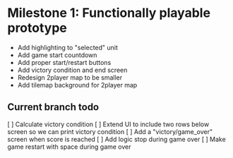 # Milestone 1: Functionally playable prototype
- Add highlighting to "selected" unit
- Add game start countdown
- Add proper start/restart buttons
- Add victory condition and end screen
- Redesign 2player map to be smaller
- Add tilemap background for 2player map

## Current branch todo
[ ] Calculate victory condition
[ ] Extend UI to include two rows below screen so we can print victory condition
[ ] Add a "victory/game_over" screen when score is reached
[ ] Add logic stop during game over
[ ] Make game restart with space during game over
